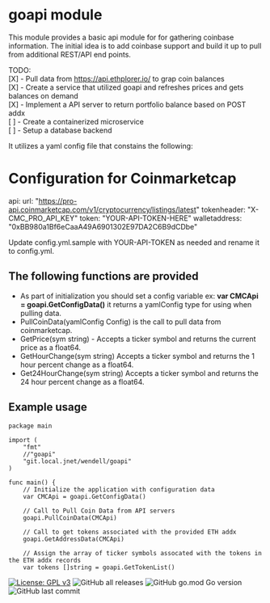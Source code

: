 # goapi module

This module provides a basic api module for for gathering coinbase
information. The initial idea is to add coinbase support and build it
up to pull from additional REST/API end points.

TODO:  
[X] - Pull data from https://api.ethplorer.io/ to grap coin balances  
[X] - Create a service that utilized goapi and refreshes prices and gets balances on demand  
[X] - Implement a API server to return portfolio balance based on POST addx  
[ ] - Create a containerized microservice  
[ ] - Setup a database backend   

It utilizes a yaml config file that constains the following:

>>>
# Configuration for Coinmarketcap
api:
  url: "https://pro-api.coinmarketcap.com/v1/cryptocurrency/listings/latest"
  tokenheader: "X-CMC_PRO_API_KEY"
  token: "YOUR-API-TOKEN-HERE"
  walletaddress: "0xBB980a1Bf6eCaaA49A6901302E97DA2C6B9dCDbe"
>>>

  Update config.yml.sample with YOUR-API-TOKEN as needed and rename it to
  config.yml.

  ## The following functions are provided
  - As part of initialization you should set a config variable ex: **var CMCApi = goapi.GetConfigData()** it returns a yamlConfig type for using when pulling data.
  - PullCoinData(yamlConfig Config) is the call to pull data from coinmarketcap.
  - GetPrice(sym string) - Accepts a ticker symbol and returns the current price as a float64.
  - GetHourChange(sym string) Accepts a ticker symbol and returns the 1 hour percent change as a float64.
  - Get24HourChange(sym string) Accepts a ticker symbol and returns the 24 hour percent change as a float64.


## Example usage

```
package main

import (
	"fmt"
	//"goapi"
	"git.local.jnet/wendell/goapi"
)

func main() {
	// Initialize the application with configuration data
	var CMCApi = goapi.GetConfigData()

	// Call to Pull Coin Data from API servers
	goapi.PullCoinData(CMCApi)

    // Call to get tokens associated with the provided ETH addx
	goapi.GetAddressData(CMCApi)

    // Assign the array of ticker symbols assocated with the tokens in the ETH addx records
	var tokens []string = goapi.GetTokenList()
```

  [![License: GPL v3](https://img.shields.io/badge/License-GPLv3-blue.svg)](https://www.gnu.org/licenses/gpl-3.0)
  ![GitHub all releases](https://img.shields.io/github/downloads/FlipTheDream/goinsapi/total)
  ![GitHub go.mod Go version](https://img.shields.io/github/go-mod/go-version/FlipTheDream/goinsapi)
  ![GitHub last commit](https://img.shields.io/github/last-commit/FlipTheDream/goinsapi)
